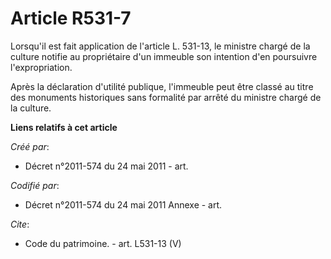 # Article R531-7

Lorsqu'il est fait application de l'article L. 531-13, le ministre chargé de la culture notifie au propriétaire d'un immeuble
son intention d'en poursuivre l'expropriation.

Après la déclaration d'utilité publique, l'immeuble peut être classé au titre des monuments historiques sans formalité par
arrêté du ministre chargé de la culture.

**Liens relatifs à cet article**

_Créé par_:

  - Décret n°2011-574 du 24 mai 2011  - art.

_Codifié par_:

  - Décret n°2011-574 du 24 mai 2011 Annexe - art.

_Cite_:

  - Code du patrimoine. - art. L531-13 (V)
